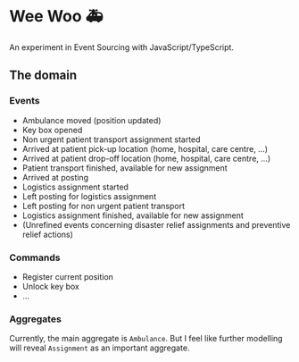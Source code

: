 # Wee Woo 🚑

An experiment in Event Sourcing with JavaScript/TypeScript.

## The domain

### Events

* Ambulance moved (position updated)
* Key box opened
* Non urgent patient transport assignment started
* Arrived at patient pick-up location (home, hospital, care centre, ...)
* Arrived at patient drop-off location (home, hospital, care centre, ...)
* Patient transport finished, available for new assignment
* Arrived at posting
* Logistics assignment started
* Left posting for logistics assignment
* Left posting for non urgent patient transport
* Logistics assignment finished, available for new assignment
* (Unrefined events concerning disaster relief assignments and preventive relief actions)

### Commands

* Register current position
* Unlock key box
* ...

### Aggregates

Currently, the main aggregate is `Ambulance`. But I feel like further modelling will reveal `Assignment` as an important aggregate.
